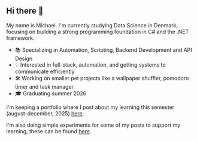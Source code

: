 ## Hi there 👋

My name is Michael. I'm currently studying Data Science in Denmark, focusing on building a strong programming foundation in C# and the .NET framework.

- 📚 Specializing in Automation, Scripting, Backend Development and API Design
- 💡 Interested in full-stack, automation, and getting systems to communicate efficiently
- 🛠️ Working on smaller pet projects like a wallpaper shuffler, pomodoro timer and task manager
- 🎓 Graduating summer 2026

I'm keeping a portfolio where I post about my learning this semester (august-december, 2025) [here](https://mbarosendal.github.io/Portfolio/).

I'm also doing simple experiments for some of my posts to support my learning, these can be found [here](https://github.com/mbarosendal/?tab=repositories&q=topic%3Aexperiments).
  
<!--
**mbarosendal/mbarosendal** is a ✨ _special_ ✨ repository because its `README.md` (this file) appears on your GitHub profile.

Here are some ideas to get you started:

- 🔭 I’m currently working on ...
- 🌱 I’m currently learning ...
- 👯 I’m looking to collaborate on ...
- 🤔 I’m looking for help with ...
- 📫 How to reach me: ...
-->
